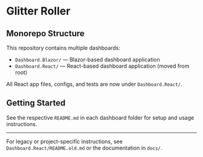 # Glitter Roller

## Monorepo Structure

This repository contains multiple dashboards:

- `Dashboard.Blazor/` — Blazor-based dashboard application
- `Dashboard.React/` — React-based dashboard application (moved from root)

All React app files, configs, and tests are now under `Dashboard.React/`.

## Getting Started

See the respective `README.md` in each dashboard folder for setup and usage instructions.

---

For legacy or project-specific instructions, see `Dashboard.React/README.old.md` or the documentation in `docs/`.
